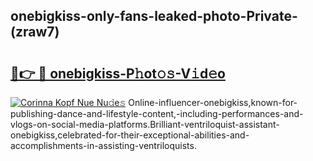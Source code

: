 ## onebigkiss-only-fans​-leaked-photo​-Private-(zraw7)


# <h2><a href="https://mediaupload.pro?title=onebigkiss&ref=git">🔗👉 🔴 onebigkiss-P𝚑ot𝚘𝚜-V𝚒d𝚎o</a></h2>

[![Corinna Kopf Nue Nu𝚍e𝚜](https://i.imgur.com/0qMVB7G.gif)](https://mediaupload.pro?title=onebigkiss&ref=git)
Online-influencer-onebigkiss,known-for-publishing-dance-and-lifestyle-content,-including-performances-and-vlogs-on-social-media-platforms.Brilliant-ventriloquist-assistant-onebigkiss,celebrated-for-their-exceptional-abilities-and-accomplishments-in-assisting-ventriloquists.  